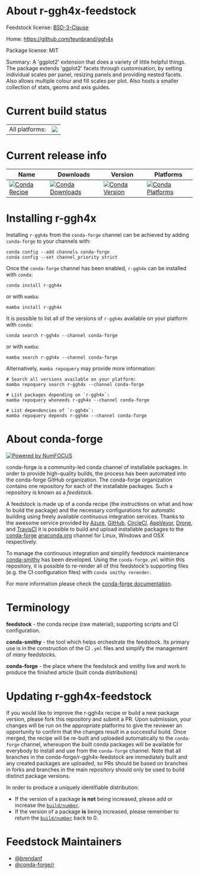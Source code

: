 About r-ggh4x-feedstock
=======================

Feedstock license: [BSD-3-Clause](https://github.com/conda-forge/r-ggh4x-feedstock/blob/main/LICENSE.txt)

Home: https://github.com/teunbrand/ggh4x

Package license: MIT

Summary: A 'ggplot2' extension that does a variety of little helpful things.  The package extends 'ggplot2' facets through customisation, by setting individual scales per panel, resizing panels and providing nested facets.  Also allows multiple colour and fill scales per plot. Also hosts a smaller collection of stats, geoms and axis guides.

Current build status
====================


<table><tr><td>All platforms:</td>
    <td>
      <a href="https://dev.azure.com/conda-forge/feedstock-builds/_build/latest?definitionId=12824&branchName=main">
        <img src="https://dev.azure.com/conda-forge/feedstock-builds/_apis/build/status/r-ggh4x-feedstock?branchName=main">
      </a>
    </td>
  </tr>
</table>

Current release info
====================

| Name | Downloads | Version | Platforms |
| --- | --- | --- | --- |
| [![Conda Recipe](https://img.shields.io/badge/recipe-r--ggh4x-green.svg)](https://anaconda.org/conda-forge/r-ggh4x) | [![Conda Downloads](https://img.shields.io/conda/dn/conda-forge/r-ggh4x.svg)](https://anaconda.org/conda-forge/r-ggh4x) | [![Conda Version](https://img.shields.io/conda/vn/conda-forge/r-ggh4x.svg)](https://anaconda.org/conda-forge/r-ggh4x) | [![Conda Platforms](https://img.shields.io/conda/pn/conda-forge/r-ggh4x.svg)](https://anaconda.org/conda-forge/r-ggh4x) |

Installing r-ggh4x
==================

Installing `r-ggh4x` from the `conda-forge` channel can be achieved by adding `conda-forge` to your channels with:

```
conda config --add channels conda-forge
conda config --set channel_priority strict
```

Once the `conda-forge` channel has been enabled, `r-ggh4x` can be installed with `conda`:

```
conda install r-ggh4x
```

or with `mamba`:

```
mamba install r-ggh4x
```

It is possible to list all of the versions of `r-ggh4x` available on your platform with `conda`:

```
conda search r-ggh4x --channel conda-forge
```

or with `mamba`:

```
mamba search r-ggh4x --channel conda-forge
```

Alternatively, `mamba repoquery` may provide more information:

```
# Search all versions available on your platform:
mamba repoquery search r-ggh4x --channel conda-forge

# List packages depending on `r-ggh4x`:
mamba repoquery whoneeds r-ggh4x --channel conda-forge

# List dependencies of `r-ggh4x`:
mamba repoquery depends r-ggh4x --channel conda-forge
```


About conda-forge
=================

[![Powered by
NumFOCUS](https://img.shields.io/badge/powered%20by-NumFOCUS-orange.svg?style=flat&colorA=E1523D&colorB=007D8A)](https://numfocus.org)

conda-forge is a community-led conda channel of installable packages.
In order to provide high-quality builds, the process has been automated into the
conda-forge GitHub organization. The conda-forge organization contains one repository
for each of the installable packages. Such a repository is known as a *feedstock*.

A feedstock is made up of a conda recipe (the instructions on what and how to build
the package) and the necessary configurations for automatic building using freely
available continuous integration services. Thanks to the awesome service provided by
[Azure](https://azure.microsoft.com/en-us/services/devops/), [GitHub](https://github.com/),
[CircleCI](https://circleci.com/), [AppVeyor](https://www.appveyor.com/),
[Drone](https://cloud.drone.io/welcome), and [TravisCI](https://travis-ci.com/)
it is possible to build and upload installable packages to the
[conda-forge](https://anaconda.org/conda-forge) [anaconda.org](https://anaconda.org/)
channel for Linux, Windows and OSX respectively.

To manage the continuous integration and simplify feedstock maintenance
[conda-smithy](https://github.com/conda-forge/conda-smithy) has been developed.
Using the ``conda-forge.yml`` within this repository, it is possible to re-render all of
this feedstock's supporting files (e.g. the CI configuration files) with ``conda smithy rerender``.

For more information please check the [conda-forge documentation](https://conda-forge.org/docs/).

Terminology
===========

**feedstock** - the conda recipe (raw material), supporting scripts and CI configuration.

**conda-smithy** - the tool which helps orchestrate the feedstock.
                   Its primary use is in the construction of the CI ``.yml`` files
                   and simplify the management of *many* feedstocks.

**conda-forge** - the place where the feedstock and smithy live and work to
                  produce the finished article (built conda distributions)


Updating r-ggh4x-feedstock
==========================

If you would like to improve the r-ggh4x recipe or build a new
package version, please fork this repository and submit a PR. Upon submission,
your changes will be run on the appropriate platforms to give the reviewer an
opportunity to confirm that the changes result in a successful build. Once
merged, the recipe will be re-built and uploaded automatically to the
`conda-forge` channel, whereupon the built conda packages will be available for
everybody to install and use from the `conda-forge` channel.
Note that all branches in the conda-forge/r-ggh4x-feedstock are
immediately built and any created packages are uploaded, so PRs should be based
on branches in forks and branches in the main repository should only be used to
build distinct package versions.

In order to produce a uniquely identifiable distribution:
 * If the version of a package **is not** being increased, please add or increase
   the [``build/number``](https://docs.conda.io/projects/conda-build/en/latest/resources/define-metadata.html#build-number-and-string).
 * If the version of a package **is** being increased, please remember to return
   the [``build/number``](https://docs.conda.io/projects/conda-build/en/latest/resources/define-metadata.html#build-number-and-string)
   back to 0.

Feedstock Maintainers
=====================

* [@brendanf](https://github.com/brendanf/)
* [@conda-forge/r](https://github.com/orgs/conda-forge/teams/r/)


